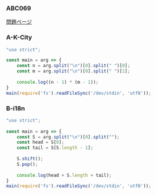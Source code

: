 ### ABC069
[問題ページ](https://atcoder.jp/contests/abc069/tasks)

### A-K-City
```JavaScript
"use strict";

const main = arg => {
    const n = arg.split("\n")[0].split(" ")[0];
    const m = arg.split("\n")[0].split(" ")[1];
    
    console.log((n - 1) * (m - 1));
}
main(require('fs').readFileSync('/dev/stdin', 'utf8'));

```

### B-i18n
```JavaScript
"use strict";
    
const main = arg => {
    const S = arg.split("\n")[0].split("");
    const head = S[0];
    const tail = S[S.length - 1];
    
    S.shift();
    S.pop();
    
    console.log(head + S.length + tail);
}
main(require('fs').readFileSync('/dev/stdin', 'utf8'));

```